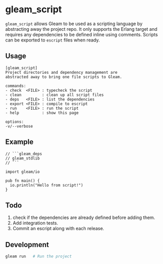 # gleam_script

`gleam_script` allows Gleam to be used as a scripting language by abstracting away the project repo. It only supports the Erlang target and requires any dependencies to be defined inline using comments. Scripts can be exported to `escript` files when ready.

## Usage

```
[gleam_script]
Project directories and dependency management are
abstracted away to bring one file scripts to Gleam.

commands:
- check  <FILE> : typecheck the script
- clean         : clean up all script files
- deps   <FILE> : list the dependencies
- export <FILE> : compile to escript
- run    <FILE> : run the script
- help          : show this page

options:
-v/--verbose
```

## Example

````gleam
// ```gleam_deps
// gleam_stdlib
// ```

import gleam/io

pub fn main() {
  io.println("Hello from script!")
}
`````

## Todo
1. check if the dependencies are already defined before adding them.
2. Add integration tests.
3. Commit an escript along with each release.

## Development

```sh
gleam run   # Run the project
```
